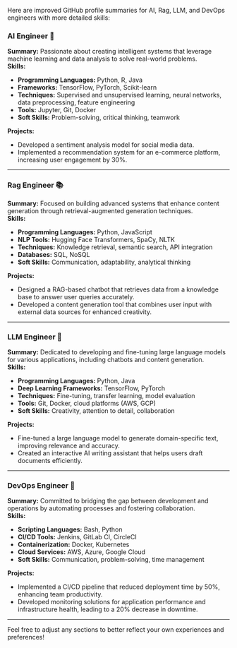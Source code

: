 Here are improved GitHub profile summaries for AI, Rag, LLM, and DevOps engineers with more detailed skills:

### AI Engineer 🤖
**Summary:** Passionate about creating intelligent systems that leverage machine learning and data analysis to solve real-world problems.  
**Skills:**
- **Programming Languages:** Python, R, Java
- **Frameworks:** TensorFlow, PyTorch, Scikit-learn
- **Techniques:** Supervised and unsupervised learning, neural networks, data preprocessing, feature engineering
- **Tools:** Jupyter, Git, Docker
- **Soft Skills:** Problem-solving, critical thinking, teamwork

**Projects:** 
- Developed a sentiment analysis model for social media data.
- Implemented a recommendation system for an e-commerce platform, increasing user engagement by 30%.

---

### Rag Engineer 📚
**Summary:** Focused on building advanced systems that enhance content generation through retrieval-augmented generation techniques.  
**Skills:**
- **Programming Languages:** Python, JavaScript
- **NLP Tools:** Hugging Face Transformers, SpaCy, NLTK
- **Techniques:** Knowledge retrieval, semantic search, API integration
- **Databases:** SQL, NoSQL
- **Soft Skills:** Communication, adaptability, analytical thinking

**Projects:**
- Designed a RAG-based chatbot that retrieves data from a knowledge base to answer user queries accurately.
- Developed a content generation tool that combines user input with external data sources for enhanced creativity.

---

### LLM Engineer 📝
**Summary:** Dedicated to developing and fine-tuning large language models for various applications, including chatbots and content generation.  
**Skills:**
- **Programming Languages:** Python, Java
- **Deep Learning Frameworks:** TensorFlow, PyTorch
- **Techniques:** Fine-tuning, transfer learning, model evaluation
- **Tools:** Git, Docker, cloud platforms (AWS, GCP)
- **Soft Skills:** Creativity, attention to detail, collaboration

**Projects:**
- Fine-tuned a large language model to generate domain-specific text, improving relevance and accuracy.
- Created an interactive AI writing assistant that helps users draft documents efficiently.

---

### DevOps Engineer 🚀
**Summary:** Committed to bridging the gap between development and operations by automating processes and fostering collaboration.  
**Skills:**
- **Scripting Languages:** Bash, Python
- **CI/CD Tools:** Jenkins, GitLab CI, CircleCI
- **Containerization:** Docker, Kubernetes
- **Cloud Services:** AWS, Azure, Google Cloud
- **Soft Skills:** Communication, problem-solving, time management

**Projects:**
- Implemented a CI/CD pipeline that reduced deployment time by 50%, enhancing team productivity.
- Developed monitoring solutions for application performance and infrastructure health, leading to a 20% decrease in downtime.

---

Feel free to adjust any sections to better reflect your own experiences and preferences!
